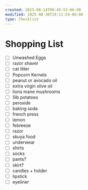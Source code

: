 ```yaml
---
created: 2025-08-14T09:45:53-06:00
modified: 2025-08-30T19:11:59-06:00
type: Checklist
---
```


# Shopping List

- [ ] Unwashed Eggs
- [ ] razor shaver
- [ ] cat litter
- [ ] Popcorn Kernels
- [ ] peanut or avocado oil
- [ ] extra virgin olive oil
- [ ] lions mane mushrooms
- [ ] 5lb potatoes
- [ ] peroxide
- [ ] baking soda
- [ ] french press
- [ ] lemon
- [ ] febreeze
- [ ] razor
- [ ] skuya food
- [ ] underwear
- [ ] shirts
- [ ] socks 
- [ ] pants?
- [ ] skirt?
- [ ] candles + holder
- [ ] lipstick
- [ ] eyeliner

